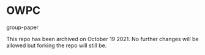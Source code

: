 # OWPC
group-paper 

This repo has been archived on October 19 2021. No further changes will be allowed but forking the repo will still be. 
